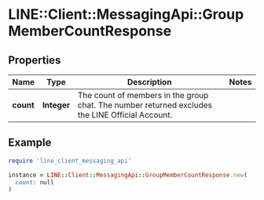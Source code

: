 # LINE::Client::MessagingApi::GroupMemberCountResponse

## Properties

| Name | Type | Description | Notes |
| ---- | ---- | ----------- | ----- |
| **count** | **Integer** | The count of members in the group chat. The number returned excludes the LINE Official Account. |  |

## Example

```ruby
require 'line_client_messaging_api'

instance = LINE::Client::MessagingApi::GroupMemberCountResponse.new(
  count: null
)
```

